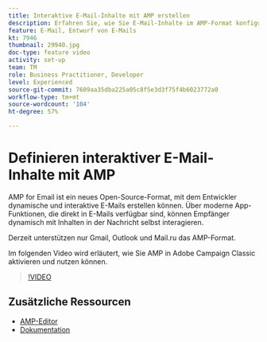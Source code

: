 ```yaml
---
title: Interaktive E-Mail-Inhalte mit AMP erstellen
description: Erfahren Sie, wie Sie E-Mail-Inhalte im AMP-Format konfigurieren.
feature: E-Mail, Entwurf von E-Mails
kt: 7946
thumbnail: 29940.jpg
doc-type: feature video
activity: set-up
team: TM
role: Business Practitioner, Developer
level: Experienced
source-git-commit: 7609aa35dba225a05c8f5e3d3f75f4b6023772a0
workflow-type: tm+mt
source-wordcount: '104'
ht-degree: 57%

---
```



# Definieren interaktiver E-Mail-Inhalte mit AMP

AMP for Email ist ein neues Open-Source-Format, mit dem Entwickler dynamische und interaktive E-Mails erstellen können. Über moderne App-Funktionen, die direkt in E-Mails verfügbar sind, können Empfänger dynamisch mit Inhalten in der Nachricht selbst interagieren.

Derzeit unterstützen nur Gmail, Outlook und Mail.ru das AMP-Format.

Im folgenden Video wird erläutert, wie Sie AMP in Adobe Campaign Classic aktivieren und nutzen können.

>[!VIDEO](https://video.tv.adobe.com/v/29940?quality=12&learn=on)

## Zusätzliche Ressourcen

* [AMP-Editor](https://playground.amp.dev/)
* [Dokumentation](https://experienceleague.adobe.com/docs/campaign-classic/using/sending-messages/sending-emails/defining-interactive-content.html?lang=en#about-amp-for-email)